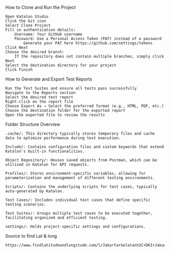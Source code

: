How to Clone and Run the Project

    Open Katalon Studio
    Click the Git icon
    Select Clone Project
    Fill in authentication details:
        Username: Your GitHub username
        Password: Use a Personal Access Token (PAT) instead of a password
            Generate your PAT here https://github.com/settings/tokens
    Click Next
    Choose the desired branch:
        If the repository does not contain multiple branches, simply click Next
    Select the destination directory for your project
    Click Finish

How to Generate and Export Test Reports

    Run the Test Suites and ensure all tests pass successfully
    Navigate to the Reports section
    Select the desired test report
    Right-click on the report file
    Choose Export As → Select the preferred format (e.g., HTML, PDF, etc.)
    Choose the destination folder for the exported report
    Open the exported file to review the results
    
Folder Structure Overview

    .cache/: This directory typically stores temporary files and cache data to optimize performance during test execution.
    
    Include/: Contains configuration files and custom keywords that extend Katalon's built-in functionalities.
    
    Object Repository/: Houses saved objects from Postman, which can be utilized in Katalon for API requests.
    
    Profiles/: Stores environment-specific variables, allowing for parameterization and management of different testing environments.
    
    Scripts/: Contains the underlying scripts for test cases, typically auto-generated by Katalon.
    
    Test Cases/: Includes individual test cases that define specific testing scenarios.
    
    Test Suites/: Groups multiple test cases to be executed together, facilitating organized and efficient testing.
    
    settings/: Holds project-specific settings and configurations.

Source to find Lat & long 

    https://www.findlatitudeandlongitude.com/l/Jakarta+Selatan%2C+DKI+Jakarta/3759633/#google_vignette
